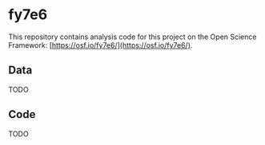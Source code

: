 # fy7e6

This repository contains analysis code for this project on the Open Science Framework: [https://osf.io/fy7e6/](https://osf.io/fy7e6/).

## Data

TODO

## Code

TODO

